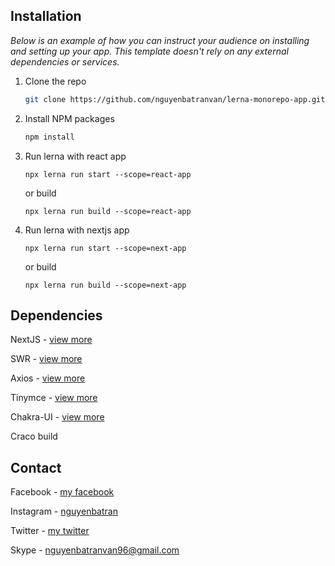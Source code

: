 ## Installation

_Below is an example of how you can instruct your audience on installing and setting up your app. This template doesn't rely on any external dependencies or services._

1. Clone the repo
   ```sh
   git clone https://github.com/nguyenbatranvan/lerna-monorepo-app.git
   ```
2. Install NPM packages
   ```sh
   npm install
   ```
3. Run lerna with react app
   ```
   npx lerna run start --scope=react-app 
   ```
   or build
   ```
   npx lerna run build --scope=react-app
   ```
4. Run lerna with nextjs app
   ```
   npx lerna run start --scope=next-app
   ```
   or build
   ```
   npx lerna run build --scope=next-app
   ```
## Dependencies

NextJS - [view more](https://nextjs.org/)

SWR - [view more](https://swr.vercel.app/)

Axios - [view more](https://github.com/axios/axios)

Tinymce - [view more](https://github.com/tinymce/tinymce-react)

Chakra-UI - [view more](https://chakra-ui.com/)

Craco build
## Contact

Facebook - [my facebook](https://www.facebook.com/flexhwang)

Instagram - [nguyenbatran](https://www.instagram.com/nguyenbatran/)

Twitter - [my twitter](https://twitter.com/VnBKinh1)

Skype - nguyenbatranvan96@gmail.com


